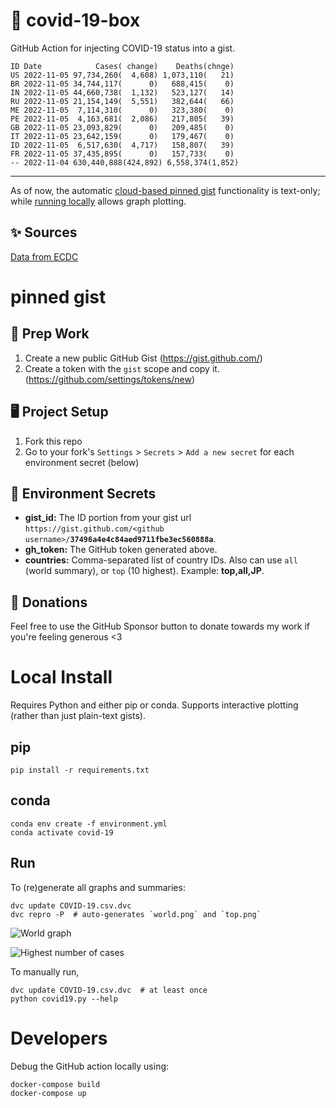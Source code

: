 # 🏥 covid-19-box

GitHub Action for injecting COVID-19 status into a gist.

```
ID Date            Cases( change)    Deaths(chnge)
US 2022-11-05 97,734,260(  4,608) 1,073,110(   21)
BR 2022-11-05 34,744,117(      0)   688,415(    0)
IN 2022-11-05 44,660,738(  1,132)   523,127(   14)
RU 2022-11-05 21,154,149(  5,551)   382,644(   66)
ME 2022-11-05  7,114,310(      0)   323,380(    0)
PE 2022-11-05  4,163,681(  2,086)   217,805(   39)
GB 2022-11-05 23,093,829(      0)   209,485(    0)
IT 2022-11-05 23,642,159(      0)   179,467(    0)
ID 2022-11-05  6,517,630(  4,717)   158,807(   39)
FR 2022-11-05 37,435,895(      0)   157,733(    0)
-- 2022-11-04 630,440,888(424,892) 6,558,374(1,852)
```

---

As of now, the automatic [cloud-based pinned gist](#pinned-gist) functionality is text-only;
while [running locally](#local-install) allows graph plotting.

## ✨ Sources

[Data from ECDC](https://www.ecdc.europa.eu/en/publications-data/download-todays-data-geographic-distribution-covid-19-cases-worldwide)

# pinned gist

## 🎒 Prep Work
1. Create a new public GitHub Gist (https://gist.github.com/)
1. Create a token with the `gist` scope and copy it. (https://github.com/settings/tokens/new)

## 🖥 Project Setup
1. Fork this repo
1. Go to your fork's `Settings` > `Secrets` > `Add a new secret` for each environment secret (below)

## 🤫 Environment Secrets
- **gist_id:** The ID portion from your gist url `https://gist.github.com/<github username>/`**`37496a4e4c84aed9711fbe3ec560888a`**.
- **gh_token:** The GitHub token generated above.
- **countries:** Comma-separated list of country IDs. Also can use `all` (world summary), or `top` (10 highest). Example: **top,all,JP**.

## 💸 Donations

Feel free to use the GitHub Sponsor button to donate towards my work if you're feeling generous <3

# Local Install

Requires Python and either pip or conda. Supports interactive plotting (rather than just plain-text gists).

## pip

```
pip install -r requirements.txt
```

## conda

```
conda env create -f environment.yml
conda activate covid-19
```

## Run

To (re)generate all graphs and summaries:

```
dvc update COVID-19.csv.dvc
dvc repro -P  # auto-generates `world.png` and `top.png`
```

![World graph](world.png)

![Highest number of cases](top.png)

To manually run,

```
dvc update COVID-19.csv.dvc  # at least once
python covid19.py --help
```

# Developers

Debug the GitHub action locally using:

```
docker-compose build
docker-compose up
```
